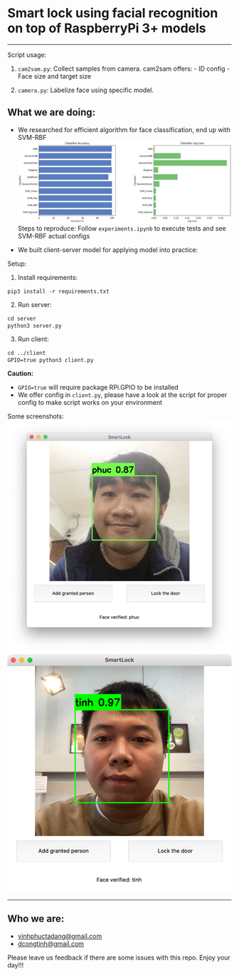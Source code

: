 # Smart lock using facial recognition on top of RaspberryPi 3+ models
---
Script usage:
1. ``cam2sam.py``: Collect samples from camera.
    cam2sam offers:
        - ID config
        - Face size and target size

2. ``camera.py``: Labelize face using specific model. 

## What we are doing:
+ We researched for efficient algorithm for face classification, end up with SVM-RBF
![Statistic of classifiers' accuracy](stat.png)
Steps to reproduce:
Follow ``experiments.ipynb`` to execute tests and see SVM-RBF actual configs 

+ We built client-server model for applying model into practice:


Setup:

1. Install requirements:

``` 
pip3 install -r requirements.txt 
```

2. Run server:

```
cd server
python3 server.py
```

3. Run client:
```
cd ../client
GPIO=true python3 client.py
```

**Caution:** 
- ``GPIO=true`` will require package RPi.GPIO to be installed
- We offer config in ``client.py``, please have a look at the script for proper config to make script works on your environment

Some screenshots:
![Capture user Phuc](capture_phuc.png)
![Capture user Tinh](capture_tinh.png)

---
## Who we are:
+ vinhphuctadang@gmail.com
+ dcongtinh@gmail.com

Please leave us feedback if there are some issues with this repo. 
Enjoy your day!!!
